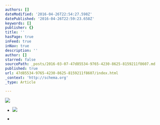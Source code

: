 ```yaml
---
authors: []
dateModified: '2016-04-26T22:54:27.598Z'
datePublished: '2016-04-26T22:59:23.658Z'
keywords: []
publisher: {}
title: ''
hasPage: true
inFeed: true
inNav: true
description: ''
author: []
starred: false
sourcePath: _posts/2016-03-07-47d85534-9765-4230-8625-8159211f8607.md
published: true
url: 47d85534-9765-4230-8625-8159211f8607/index.html
_context: 'http://schema.org'
_type: Article

---
```

![](https://s3-us-west-2.amazonaws.com/the-grid-img/p/bd8e25e60f1bcf63b4c5f70bfd31a46886e9d7bd.png)

* ![](https://s3-us-west-2.amazonaws.com/the-grid-img/p/8c4d4bca62154b953960da9569ac564ccd35390f.jpg)

*